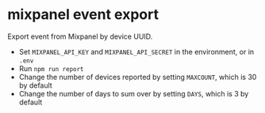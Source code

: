 # mixpanel event export

Export event from Mixpanel by device UUID.

- Set `MIXPANEL_API_KEY` and `MIXPANEL_API_SECRET` in the environment, or in `.env`
- Run `npm run report`
- Change the number of devices reported by setting `MAXCOUNT`, which is 30 by default
- Change the number of days to sum over by setting `DAYS`, which is 3 by default
